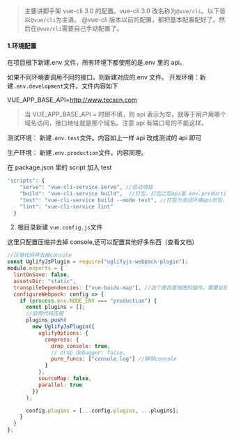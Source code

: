 > 主要讲脚手架 vue-cli 3.0 的配置。vue-cli 3.0 改名称为`@vue/cli`。以下皆以`@vue/cli`为主语。
> @vue-cli 版本以前的配置，都把基本配置配好了。然后在`@vue/cli`需要自己手动配置了。

#### 1.环境配置

在项目根下新建.env 文件，所有环境下都使用的是.env 里的 api。

如果不同环境要调用不同的接口。则新建对应的.env 文件。
开发环境：新建`.env.development`文件。文件内容如下

VUE_APP_BASE_API=http://www.tecxen.com

> 当 VUE_APP_BASE_API = 时即不填，则 api 表示为空，就等于用户用哪个域名访问，接口地址就是那个域名。注意 api 有端口号的不能这样。

测试环境： 新建`.env.test`文件。内容如上一样 api 改成测试的 api 即可

生产环境： 新建`.env.production`文件。内容同理。

在 package.json 里的 script 加入 test

```javascript
"scripts": {
    "serve": "vue-cli-service serve", //启动项目
    "build": "vue-cli-service build",  //打包，打包之后api是.env.production文件里设置的API
    "test": "vue-cli-service build --mode test", //打包为测试环境api的包，终端输入的命令为 npm run test
    "lint": "vue-cli-service lint"
  }
```

2.  根目录新建 `vue.config.js`文件

这里只配置压缩并去掉 console,还可以配置其他好多东西（查看文档）

```javascript
//压缩代码并去掉console
const UglifyJsPlugin = require("uglifyjs-webpack-plugin");
module.exports = {
  lintOnSave: false,
  assetsDir: "static",
  transpileDependencies: ["vue-baidu-map"], //这个是百度地图的插件。需要处理es6为es5（babel不会处理node_modules里的东西）.不然打包时会报错,假如还使用了其他类似的插件，都需要在这里添加一下。
  configureWebpack: config => {
    if (process.env.NODE_ENV === "production") {
      const plugins = [];
      //启用代码压缩
      plugins.push(
        new UglifyJsPlugin({
          uglifyOptions: {
            compress: {
              drop_console: true,
              // drop_debugger: false,
              pure_funcs: ["console.log"] //移除console
            }
          },
          sourceMap: false,
          parallel: true
        })
      );

      config.plugins = [...config.plugins, ...plugins];
    }
  }
};
```
